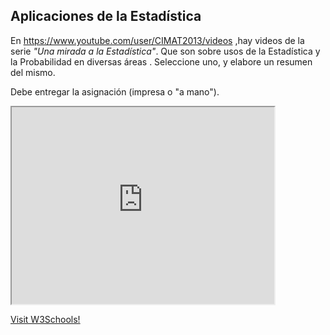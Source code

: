 ## Aplicaciones de la Estadística

En <a href="https://www.youtube.com/user/CIMAT2013/videos" target="_blank">https://www.youtube.com/user/CIMAT2013/videos </a>
,hay videos de la serie *"Una mirada a la Estadística"*. Que son sobre usos de la Estadística y la Probabilidad en diversas áreas . Seleccione uno, y elabore un resumen del mismo.

Debe entregar la asignación (impresa o "a mano").

<iframe width="420" height="315"
src="https://www.youtube.com/embed/sefku0EEYNA">
</iframe>

<a href="https://www.w3schools.com/" target="_blank">Visit W3Schools!</a>
